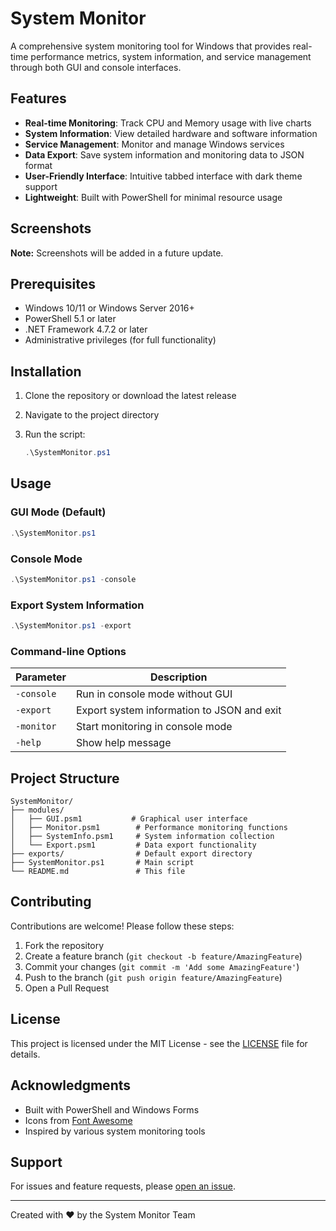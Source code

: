 # System Monitor

A comprehensive system monitoring tool for Windows that provides real-time performance metrics, system information, and service management through both GUI and console interfaces.

## Features

* **Real-time Monitoring**: Track CPU and Memory usage with live charts
* **System Information**: View detailed hardware and software information
* **Service Management**: Monitor and manage Windows services
* **Data Export**: Save system information and monitoring data to JSON format
* **User-Friendly Interface**: Intuitive tabbed interface with dark theme support
* **Lightweight**: Built with PowerShell for minimal resource usage

## Screenshots

**Note:** Screenshots will be added in a future update.

## Prerequisites

* Windows 10/11 or Windows Server 2016+
* PowerShell 5.1 or later
* .NET Framework 4.7.2 or later
* Administrative privileges (for full functionality)

## Installation

1. Clone the repository or download the latest release
2. Navigate to the project directory
3. Run the script:

   ```powershell
   .\SystemMonitor.ps1
   ```

## Usage

### GUI Mode (Default)

```powershell
.\SystemMonitor.ps1
```

### Console Mode

```powershell
.\SystemMonitor.ps1 -console
```

### Export System Information

```powershell
.\SystemMonitor.ps1 -export
```

### Command-line Options

| Parameter  | Description                                      |
|------------|--------------------------------------------------|
| `-console` | Run in console mode without GUI                  |
| `-export`  | Export system information to JSON and exit      |
| `-monitor` | Start monitoring in console mode                 |
| `-help`    | Show help message                               |

## Project Structure

```text
SystemMonitor/
├── modules/
│   ├── GUI.psm1           # Graphical user interface
│   ├── Monitor.psm1        # Performance monitoring functions
│   ├── SystemInfo.psm1     # System information collection
│   └── Export.psm1         # Data export functionality
├── exports/                # Default export directory
├── SystemMonitor.ps1       # Main script
└── README.md               # This file
```

## Contributing

Contributions are welcome! Please follow these steps:

1. Fork the repository
2. Create a feature branch (`git checkout -b feature/AmazingFeature`)
3. Commit your changes (`git commit -m 'Add some AmazingFeature'`)
4. Push to the branch (`git push origin feature/AmazingFeature`)
5. Open a Pull Request

## License

This project is licensed under the MIT License - see the [LICENSE](LICENSE) file for details.

## Acknowledgments

* Built with PowerShell and Windows Forms
* Icons from [Font Awesome](https://fontawesome.com/)
* Inspired by various system monitoring tools

## Support

For issues and feature requests, please [open an issue](../../issues).

---

Created with ❤️ by the System Monitor Team
